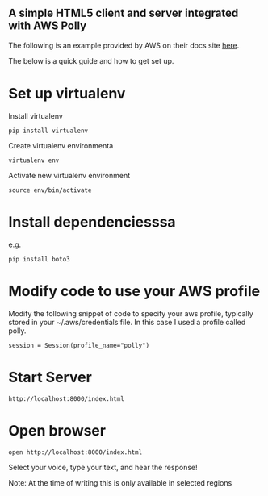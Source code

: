 A simple HTML5 client and server integrated with AWS Polly
-------------------------------------------------------

The following is an example provided by AWS on their docs site [here](http://docs.aws.amazon.com/polly/latest/dg/examples-python.html).

The below is a quick guide and how to get set up.

# Set up virtualenv

Install virtualenv

```
pip install virtualenv
```

Create virtualenv environmenta
```
virtualenv env
```

Activate new virtualenv environment

```
source env/bin/activate
```

# Install dependenciesssa

e.g.

```
pip install boto3
```

# Modify code to use your AWS profile

Modify the following snippet of code to specify your aws profile,
typically stored in your ~/.aws/credentials file. In this case I used a
profile called polly.

```
session = Session(profile_name="polly")
```

# Start Server

```
http://localhost:8000/index.html
```

# Open browser

```
open http://localhost:8000/index.html
```

Select your voice, type your text, and hear the response!

Note: At the time of writing this is only available in selected regions
